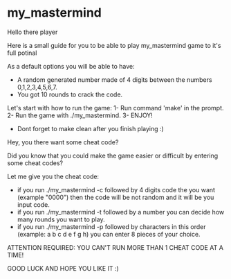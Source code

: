 # my_mastermind
Hello there player

Here is a small guide for you to be able to play my_mastermind game to it's full potinal 

As a default options you will be able to have:
 * A random generated number made of 4 digits between the numbers 0,1,2,3,4,5,6,7.
 * You got 10 rounds to crack the code.

Let's start with how to run the game:
1- Run command 'make' in the prompt.
2- Run the game with ./my_mastermind.
3- ENJOY!

* Dont forget to make clean after you finish playing :)

Hey, you there want some cheat code?

Did you know that you could make the game easier or difficult by entering some cheat codes?

Let me give you the cheat code:
 * if you run ./my_mastermind -c followed by 4 digits code the you want (example "0000") then the code will be not random and it will be you input code.
 * if you run ./my_mastermind -t followed by a number you can decide how many rounds you want to play.
 * if you run ./my_mastermind -p followed by characters in this order (example: a b c d e f g h) you can enter 8 pieces of your choice.
 
 ATTENTION REQUIRED: YOU CAN'T RUN MORE THAN 1 CHEAT CODE AT A TIME!

 GOOD LUCK AND HOPE YOU LIKE IT :)
